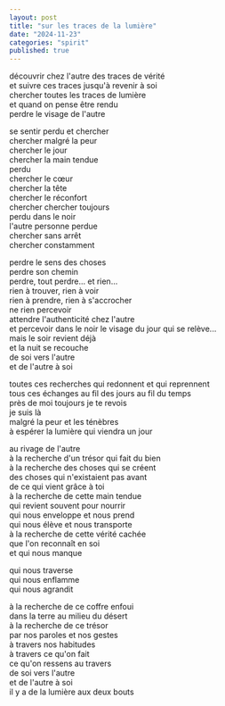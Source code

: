 ```yaml
---
layout: post
title: "sur les traces de la lumière"
date: "2024-11-23"
categories: "spirit"
published: true
---
```


découvrir chez l'autre des traces de vérité  
et suivre ces traces jusqu'à revenir à soi  
chercher toutes les traces de lumière  
et quand on pense être rendu  
perdre le visage de l'autre  

se sentir perdu et chercher  
chercher malgré la peur  
chercher le jour  
chercher la main tendue  
perdu  
chercher le cœur  
chercher la tête  
chercher le réconfort  
chercher chercher toujours  
perdu dans le noir  
l'autre personne perdue  
chercher sans arrêt  
chercher constamment  

perdre le sens des choses  
perdre son chemin  
perdre, tout perdre... et rien...  
rien à trouver, rien à voir  
rien à prendre, rien à s'accrocher  
ne rien percevoir  
attendre l'authenticité chez l'autre  
et percevoir dans le noir le visage du jour qui se relève...  
mais le soir revient déjà  
et la nuit se recouche  
de soi vers l'autre  
et de l'autre à soi  

toutes ces recherches qui redonnent et qui reprennent  
tous ces échanges au fil des jours au fil du temps  
près de moi toujours je te revois  
je suis là  
malgré la peur et les ténèbres  
à espérer la lumière qui viendra un jour  

au rivage de l'autre  
à la recherche d'un trésor qui fait du bien  
à la recherche des choses qui se créent  
des choses qui n'existaient pas avant  
de ce qui vient grâce à toi  
à la recherche de cette main tendue  
qui revient souvent pour nourrir  
qui nous enveloppe et nous prend  
qui nous élève et nous transporte  
à la recherche de cette vérité cachée  
que l'on reconnaît en soi   
et qui nous manque  

qui nous traverse  
qui nous enflamme  
qui nous agrandit  

à la recherche de ce coffre enfoui   
dans la terre au milieu du désert  
à la recherche de ce trésor  
par nos paroles et nos gestes  
à travers nos habitudes  
à travers ce qu'on fait  
ce qu'on ressens au travers  
de soi vers l'autre  
et de l'autre à soi  
il y a de la lumière aux deux bouts  
